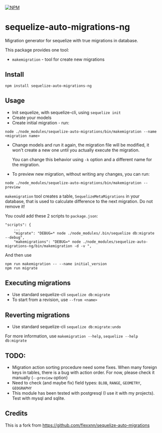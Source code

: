 [![NPM](https://nodei.co/npm/sequelize-auto-migrations-ng.png?compact=true)](https://nodei.co/npm/sequelize-auto-migrations-ng/)

# sequelize-auto-migrations-ng
Migration generator for sequelize with true migrations in database.

This package provides one tool:
* `makemigration` - tool for create new migrations

## Install
`npm install sequelize-auto-migrations-ng`

## Usage
* Init sequelize, with sequelize-cli, using `sequelize init`
* Create your models
* Create initial migration - run:

`node ./node_modules/sequelize-auto-migrations/bin/makemigration --name <migration name>`
* Change models and run it again, the migration file will be modified, it won't create a new one until you actually execute the migration.

  You can change this behavior using `-k` option and a different name for the migration.
* To preview new migration, without writing any changes, you can run:

`node ./node_modules/sequelize-auto-migrations/bin/makemigration --preview`

`makemigration` tool creates a table, `SequelizeMetaMigrations` in your database, that is used to calculate difference to the next migration. Do not remove it!

You could add these 2 scripts to `package.json`:

```
"scripts": {
    ...
    "migrate": "DEBUG=* node ./node_modules/.bin/sequelize db:migrate  --debug",
    "makemigrations": "DEBUG=* node ./node_modules/sequelize-auto-migrations-ng/bin/makemigration -d -v ",
```

And then use

```
npm run makemigration -- --name initial_version
npm run migrate
```


## Executing migrations
* Use standard sequelize-cli
`sequelize db:migrate`
* To start from a revision, use `--from <name>`

## Reverting migrations
* Use standard sequelize-cli
`sequelize db:migrate:undo`

For more information, use `makemigration --help`, `sequelize --help db:migrate`

## TODO:
* Migration action sorting procedure need some fixes. When many foreign keys in tables, there is a bug with action order. For now, please check it manually (`--preview` option)
* Need to check (and maybe fix) field types: `BLOB`, `RANGE`, `GEOMETRY`, `GEOGRAPHY`
* This module has been tested with postgresql (I use it with my projects). Test with mysql and sqlite.

## Credits
This is a fork from https://github.com/flexxnn/sequelize-auto-migrations
